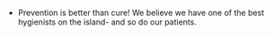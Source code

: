 + Prevention is better than cure! We believe we have one of the best hygienists on the island- and so do our patients.
